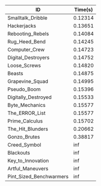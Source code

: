 |ID|Time(s)|
|-|-|
|Smalltalk_Dribble|0.12314|
|Hackerjacks|0.13651|
|Rebooting_Rebels|0.14084|
|Rug_Heed_Bend|0.14245|
|Computer_Crew|0.14723|
|Digital_Destroyers|0.14752|
|Loose_Screws|0.14820|
|Beasts|0.14875|
|Grapevine_Squad|0.14995|
|Pseudo_Boom|0.15396|
|Digitally_Destroyed|0.15533|
|Byte_Mechanics|0.15577|
|The_ERROR_List|0.15577|
|Prime_Calculus|0.15702|
|The_Hit_Blunders|0.20662|
|Gonzo_Brutes|0.38817|
|Creed_Symbol|inf|
|Blackouts|inf|
|Key_to_Innovation|inf|
|Artful_Maneuvers|inf|
|Pint_Sized_Benchwarmers|inf|
